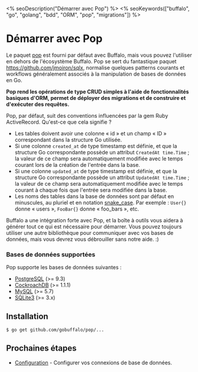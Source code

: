 <% seoDescription("Démarrer avec Pop") %>
<% seoKeywords(["buffalo", "go", "golang", "bdd", "ORM", "pop", "migrations"]) %>

# Démarrer avec Pop

Le paquet [pop](https://godoc.org/github.com/gobuffalo/pop) est fourni par défaut avec Buffalo, mais vous pouvez l'utiliser en dehors de l'écosystème Buffalo. Pop se sert du fantastique paquet https://github.com/jmoiron/sqlx, normalise quelques patterns courants et workflows généralement associés à la manipulation de bases de données en Go.

**Pop rend les opérations de type CRUD simples à l'aide de fonctionnalités basiques d'ORM, permet de déployer des migrations et de construire et d'exécuter des requêtes.**

Pop, par défaut, suit des conventions influencées par la gem Ruby ActiveRecord. Qu'est-ce que cela signifie ?

* Les tables doivent avoir une colonne « id » et un champ « ID » correspondant dans la structure Go utilisée.
* Si une colonne `created_at` de type timestamp est définie, et que la structure Go correspondante possède un attribut `CreatedAt time.Time` ; la valeur de ce champ sera automatiquement modifiée avec le temps courant lors de la création de l'entrée dans la base.
* Si une colonne `updated_at` de type timestamp est définie, et que la structure Go correspondante possède un attribut `UpdatedAt time.Time` ; la valeur de ce champ sera automatiquement modifiée avec le temps courant à chaque fois que l'entrée sera modifiée dans la base.
* Les noms des tables dans la base de données sont par défaut en minuscules, au pluriel et en notation [snake_case](https://fr.wikipedia.org/wiki/Snake_case). Par exemple : `User{}` donne « users », `FooBar{}` donne « foo_bars », etc.

Buffalo a une intégration forte avec Pop, et la boîte à outils vous aidera à générer tout ce qui est nécessaire pour démarrer. Vous pouvez toujours utiliser une autre bibliothèque pour communiquer avec vos bases de données, mais vous devrez vous débrouiller sans notre aide. :)

### Bases de données supportées

Pop supporte les bases de données suivantes :
* [PostgreSQL](https://www.postgresql.org/) (>= 9.3)
* [CockroachDB](https://www.cockroachlabs.com/) (>= 1.1.1)
* [MySQL](https://www.mysql.com/) (>= 5.7)
* [SQLite3](https://sqlite.org/) (>= 3.x)

## Installation

```bash
$ go get github.com/gobuffalo/pop/...
```

## Prochaines étapes

* [Configuration](/fr/docs/db/configuration) - Configurer vos connexions de base de données.